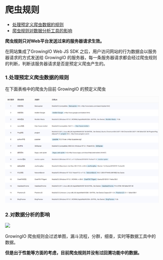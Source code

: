 # 爬虫规则

* [处理预定义爬虫数据的规则](bot-rule.md#1)
* [爬虫规则对数据分析工具的影响](bot-rule.md#2)

**爬虫规则只对Web平台发送过来的服务器请求生效。**

在网站集成了GrowingIO Web JS SDK 之后，用户访问网站的行为数据会以服务器请求的方式发送给 GrowingIO 的服务器，每一条服务器请求都会经过爬虫规则的判断，判断该服务器请求是否是预定义爬虫产生的。

### 1.处理预定义爬虫数据的规则 <a id="1"></a>

在下面表格中的爬虫为目前 GrowingIO 的预定义爬虫

![](../.gitbook/assets/image%20%28235%29.png)

### 2.对数据分析的影响 <a id="2"></a>

![](https://docs.growingio.com/.gitbook/assets/botruleimpactondatavisualizationtools.png)

GrowingIO 爬虫规则会过滤单图，漏斗流程，分群，细查，实时等数据工具中的数据。 

**但是出于性能等方面的考虑，目前爬虫规则并没有过回溯功能中的数据。**

